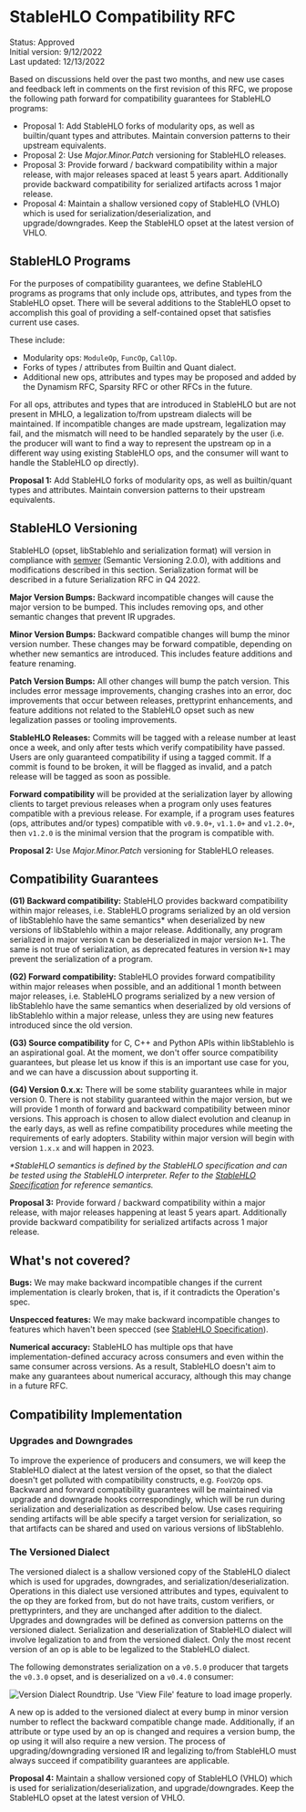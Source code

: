 # StableHLO Compatibility RFC

Status: Approved<br/>
Initial version: 9/12/2022<br/>
Last updated: 12/13/2022

Based on discussions held over the past two months, and new use cases and
feedback left in comments on the first revision of this RFC, we propose the
following path forward for compatibility guarantees for StableHLO programs:

- Proposal 1: Add StableHLO forks of modularity ops, as well as builtin/quant
  types and attributes. Maintain conversion patterns to their upstream
  equivalents.
- Proposal 2: Use _Major.Minor.Patch_ versioning for StableHLO releases.
- Proposal 3: Provide forward / backward compatibility within a major release,
  with major releases spaced at least 5 years apart. Additionally provide
  backward compatibility for serialized artifacts across 1 major release.
- Proposal 4: Maintain a shallow versioned copy of StableHLO (VHLO) which is
  used for serialization/deserialization, and upgrade/downgrades. Keep the
  StableHLO opset at the latest version of VHLO.

## StableHLO Programs

For the purposes of compatibility guarantees, we define StableHLO programs as
programs that only include ops, attributes, and types from the StableHLO opset.
There will be several additions to the StableHLO opset to accomplish this goal
of providing a self-contained opset that satisfies current use cases.

These include:

- Modularity ops: `ModuleOp`, `FuncOp`, `CallOp`.
- Forks of types / attributes from Builtin and Quant dialect.
- Additional new ops, attributes and types may be proposed and added by the
  Dynamism RFC, Sparsity RFC or other RFCs in the future.

For all ops, attributes and types that are introduced in StableHLO but are not
present in MHLO, a legalization to/from upstream dialects will be maintained.
If incompatible changes are made upstream, legalization may fail, and the
mismatch will need to be handled separately by the user (i.e. the producer will
want to find a way to represent the upstream op in a different way using
existing StableHLO ops, and the consumer will want to handle the StableHLO op
directly).

**Proposal 1:** Add StableHLO forks of modularity ops, as well as builtin/quant
types and attributes. Maintain conversion patterns to their upstream
equivalents.

## StableHLO Versioning

StableHLO (opset, libStablehlo and serialization format) will version in
compliance with [semver](https://semver.org/) (Semantic Versioning 2.0.0), with
additions and modifications described in this section. Serialization format
will be described in a future Serialization RFC in Q4 2022.

**Major Version Bumps:** Backward incompatible changes will cause the major
version to be bumped. This includes removing ops, and other semantic changes
that prevent IR upgrades.

**Minor Version Bumps:** Backward compatible changes will bump the minor version
number. These changes may be forward compatible, depending on whether new
semantics are introduced. This includes feature additions and feature
renaming.

**Patch Version Bumps:** All other changes will bump the patch version. This
includes error message improvements, changing crashes into an error, doc
improvements that occur between releases, prettyprint enhancements, and
feature additions not related to the StableHLO opset such as new legalization
passes or tooling improvements.

**StableHLO Releases:** Commits will be tagged with a release number at least
once a week, and only after tests which verify compatibility have passed.
Users are only guaranteed compatibility if using a tagged commit. If a commit
is found to be broken, it will be flagged as invalid, and a patch release
will be tagged as soon as possible.

**Forward compatibility** will be provided at the serialization layer by
allowing clients to target previous releases when a program only uses
features compatible with a previous release. For example, if a program uses
features (ops, attributes and/or types) compatible with `v0.9.0+`, `v1.1.0+`
and `v1.2.0+`, then `v1.2.0` is the minimal version that the program is
compatible with.

**Proposal 2:** Use _Major.Minor.Patch_ versioning for StableHLO releases.

## Compatibility Guarantees

**(G1) Backward compatibility:** StableHLO provides backward compatibility
within major releases, i.e. StableHLO programs serialized by an old version
of libStablehlo have the same semantics* when deserialized by new versions of
libStablehlo within a major release. Additionally, any program serialized in
major version `N` can be deserialized in major version `N+1`. The same is not
true of serialization, as deprecated features in version `N+1` may prevent
the serialization of a program.

**(G2) Forward compatibility:** StableHLO provides forward compatibility within
major releases when possible, and an additional 1 month between major
releases, i.e. StableHLO programs serialized by a new version of libStablehlo
have the same semantics when deserialized by old versions of libStablehlo
within a major release, unless they are using new features introduced since
the old version.

**(G3) Source compatibility** for C, C++ and Python APIs within libStablehlo is
an aspirational goal. At the moment, we don't offer source compatibility
guarantees, but please let us know if this is an important use case for you,
and we can have a discussion about supporting it.

**(G4) Version 0.x.x:** There will be some stability guarantees while in major
version 0. There is not stability guaranteed within the major version, but we
will provide 1 month of forward and backward compatibility between minor
versions. This approach is chosen to allow dialect evolution and cleanup in
the early days, as well as refine compatibility procedures while meeting the
requirements of early adopters. Stability within major version will begin
with version `1.x.x` and will happen in 2023.

_\*StableHLO semantics is defined by the StableHLO specification and can be
tested using the StableHLO interpreter. Refer to the
[StableHLO Specification](https://github.com/openxla/stablehlo/blob/main/docs/spec.md)
for reference semantics._

**Proposal 3:** Provide forward / backward compatibility within a major release,
with major releases happening at least 5 years apart. Additionally provide
backward compatibility for serialized artifacts across 1 major release.

## What's not covered?

**Bugs:** We may make backward incompatible changes if the current
implementation is clearly broken, that is, if it contradicts the Operation's
spec.

**Unspecced features:** We may make backward incompatible changes to features
which haven't been specced (see
[StableHLO Specification](https://github.com/openxla/stablehlo/blob/main/docs/spec.md)).

**Numerical accuracy:** StableHLO has multiple ops that have
implementation-defined accuracy across consumers and even within the same
consumer across versions. As a result, StableHLO doesn't aim to make any
guarantees about numerical accuracy, although this may change in a future
RFC.

## Compatibility Implementation

### Upgrades and Downgrades

To improve the experience of producers and consumers, we will keep the StableHLO
dialect at the latest version of the opset, so that the dialect doesn't get
polluted with compatibility constructs, e.g. `FooV2Op` ops. Backward and
forward compatibility guarantees will be maintained via upgrade and downgrade
hooks correspondingly, which will be run during serialization and
deserialization as described below. Use cases requiring sending artifacts will
be able specify a target version for serialization, so that artifacts can be
shared and used on various versions of libStablehlo.

### The Versioned Dialect

The versioned dialect is a shallow versioned copy of the StableHLO dialect which
is used for upgrades, downgrades, and serialization/deserialization. Operations
in this dialect use versioned attributes and types, equivalent to the op they
are forked from, but do not have traits, custom verifiers, or prettyprinters,
and they are unchanged after addition to the dialect. Upgrades and downgrades
will be defined as conversion patterns on the versioned dialect. Serialization
and deserialization of StableHLO dialect will involve legalization to and from
the versioned dialect. Only the most recent version of an op is able to be
legalized to the StableHLO dialect.

The following demonstrates serialization on a `v0.5.0` producer that targets the
`v0.3.0` opset, and is deserialized on a `v0.4.0` consumer:

![Version Dialect Roundtrip. Use 'View File' feature to load image properly.](images/20220912-compatibility/version_dialect.png)

A new op is added to the versioned dialect at every bump in minor version number
to reflect the backward compatible change made. Additionally, if an attribute
or type used by an op is changed and requires a version bump, the op using it
will also require a new version. The process of upgrading/downgrading versioned
IR and legalizing to/from StableHLO must always succeed if compatibility
guarantees are applicable.

**Proposal 4:** Maintain a shallow versioned copy of StableHLO (VHLO) which is
used for serialization/deserialization, and upgrade/downgrades. Keep the
StableHLO opset at the latest version of VHLO.
